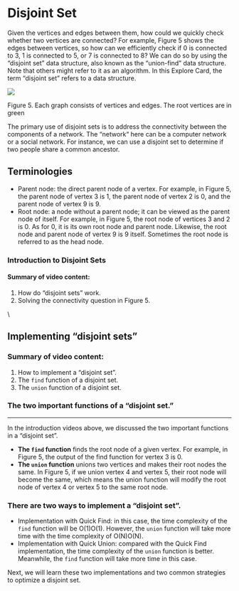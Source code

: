 # Disjoint Set

Given the vertices and edges between them, how could we quickly check whether two vertices are connected? For example, Figure 5 shows the edges between vertices, so how can we efficiently check if 0 is connected to 3, 1 is connected to 5, or 7 is connected to 8? We can do so by using the “disjoint set” data structure, also known as the “union-find” data structure. Note that others might refer to it as an algorithm. In this Explore Card, the term “disjoint set” refers to a data structure.

![](https://leetcode.com/explore/learn/card/Figures/Graph\_Explore/Disjoint\_Set\_1.png)

Figure 5. Each graph consists of vertices and edges. The root vertices are in green

The primary use of disjoint sets is to address the connectivity between the components of a network. The “network“ here can be a computer network or a social network. For instance, we can use a disjoint set to determine if two people share a common ancestor.

## Terminologies <a href="#terminologies" id="terminologies"></a>

* Parent node: the direct parent node of a vertex. For example, in Figure 5, the parent node of vertex 3 is 1, the parent node of vertex 2 is 0, and the parent node of vertex 9 is 9.
* Root node: a node without a parent node; it can be viewed as the parent node of itself. For example, in Figure 5, the root node of vertices 3 and 2 is 0. As for 0, it is its own root node and parent node. Likewise, the root node and parent node of vertex 9 is 9 itself. Sometimes the root node is referred to as the head node.

### Introduction to Disjoint Sets <a href="#introduction-to-disjoint-sets" id="introduction-to-disjoint-sets"></a>

#### **Summary of video content:**

1. How do “disjoint sets” work.
2. Solving the connectivity question in Figure 5.

\


## Implementing “disjoint sets” <a href="#implementing-disjoint-sets" id="implementing-disjoint-sets"></a>

### **Summary of video content:**

1. How to implement a “disjoint set”.
2. The `find` function of a disjoint set.
3. The `union` function of a disjoint set.

### The two important functions of a “disjoint set.” <a href="#the-two-important-functions-of-a-disjoint-set" id="the-two-important-functions-of-a-disjoint-set"></a>

***

In the introduction videos above, we discussed the two important functions in a “disjoint set”.

* **The `find` function** finds the root node of a given vertex. For example, in Figure 5, the output of the find function for vertex 3 is 0.
* **The `union` function** unions two vertices and makes their root nodes the same. In Figure 5, if we union vertex 4 and vertex 5, their root node will become the same, which means the union function will modify the root node of vertex 4 or vertex 5 to the same root node.

### There are two ways to implement a “disjoint set”. <a href="#there-are-two-ways-to-implement-a-disjoint-set" id="there-are-two-ways-to-implement-a-disjoint-set"></a>

* Implementation with Quick Find: in this case, the time complexity of the `find` function will be O(1)O(1). However, the `union` function will take more time with the time complexity of O(N)O(N).
* Implementation with Quick Union: compared with the Quick Find implementation, the time complexity of the `union` function is better. Meanwhile, the `find` function will take more time in this case.

Next, we will learn these two implementations and two common strategies to optimize a disjoint set.
